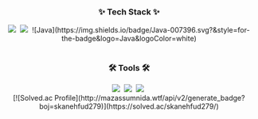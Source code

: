 <h3 align="center">✨ Tech Stack ✨</h3>
<div align="center">
  <img src="https://img.shields.io/badge/C-A8B9CC.svg?style=for-the-badge&logo=C&logoColor=61DAFB" />&nbsp
  <img src="https://img.shields.io/badge/C++-00599C.svg?style=for-the-badge&logo=C++&logoColor=20232a" />&nbsp
  ![Java](https://img.shields.io/badge/Java-007396.svg?&style=for-the-badge&logo=Java&logoColor=white)
</div>
<br>
<h3 align="center">🛠 Tools 🛠</h3>
<div align="center">
  <img src="https://img.shields.io/badge/git-F05033.svg?style=for-the-badge&logo=git&logoColor=white" />&nbsp
  <img src="https://img.shields.io/badge/github-181717.svg?style=for-the-badge&logo=github&logoColor=white" />&nbsp
  <img src="https://img.shields.io/badge/Notion-F3F3F3.svg?style=for-the-badge&logo=notion&logoColor=black" />&nbsp
</div>

<div align="center">
[![Solved.ac Profile](http://mazassumnida.wtf/api/v2/generate_badge?boj=skanehfud279)](https://solved.ac/skanehfud279/)
</div>
